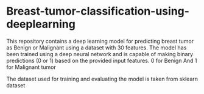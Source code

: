 # Breast-tumor-classification-using-deeplearning

This repository contains a deep learning model for predicting breast tumor as Benign or Malignant using a dataset with 30 features. The model has been trained using a deep neural network and is capable of making binary predictions (0 or 1) based on the provided input features. 0 for Benign And 1 for Malignant tumor

The dataset used for training and evaluating the model is taken from sklearn dataset
